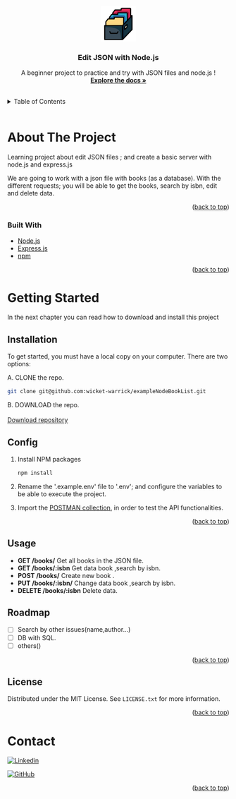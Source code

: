 <div id="top"></div>


<br />
<div align="center">
    <img src="images/logo.png" alt="Logo" width="80" height="80">

  <h3 align="center">Edit JSON with Node.js</h3>

  <p align="center">
    A beginner project to practice and try with JSON files and node.js !
    <br />
    <a href="https://github.com/wicket-warrick/exampleNodeBookList"><strong>Explore the docs »</strong></a>
    <br />
    <br />
  </p>
</div>

<details>
  <summary>Table of Contents</summary>
  <ol>
    <li>
      <a href="#about-the-project">About The Project</a>
      <ul>
        <li><a href="#built-with">Built With</a></li>
      </ul>
    </li>
    <li>
      <a href="#getting-started">Getting Started</a>
      <ul>
        <li><a href="#prerequisites">Prerequisites</a></li>
        <li><a href="#installation">Installation</a></li>
      </ul>
    </li>
    <li><a href="#usage">Usage</a></li>
    <li><a href="#roadmap">Roadmap</a></li>
    <li><a href="#license">License</a></li>
    <li><a href="#contact">Contact</a></li>
  </ol>
</details>
<br/>

# About The Project

Learning project about edit JSON files ; and create a basic server with node.js and express.js

We are going to work with a json file with books (as a database).
With the different requests; you will be able to get the books, search by isbn, edit and delete data.

<p align="right">(<a href="#top">back to top</a>)</p>

### Built With

- [Node.js](https://nodejs.org/)
- [Express.js](https://expressjs.com/)
- [npm](https://npmjs.com/)
<p align="right">(<a href="#top">back to top</a>)</p>

# Getting Started

In the next chapter you can read how to download and install this project


## Installation

To get started, you must have a local copy on your computer.
There are two options:

A. CLONE the repo.

```sh
git clone git@github.com:wicket-warrick/exampleNodeBookList.git
```

B. DOWNLOAD the repo.
</br>
</br>
<a href='https://github.com/wicket-warrick/exampleNodeBookList/archive/refs/heads/main.zip'> Download repository</a>

## Config

1. Install NPM packages

   ```sh
   npm install
   ```

2. <p>Rename the '.example.env' file to '.env'; and configure the variables to be able to execute the project.</p>

3. <p>Import the <a href=https://github.com/wicket-warrick/exampleNodeBookList/blob/main/API%20books.postman_collection.json>POSTMAN collection</a>, in order to test the API functionalities.</p>

<p align="right">(<a href="#top">back to top</a>)</p>

## Usage

- **GET /books/** Get all books in the JSON file.
- **GET /books/:isbn** Get data book ,search by isbn.
- **POST /books/** Create new book .
- **PUT /books/:isbn/** Change data book ,search by isbn.
- **DELETE /books/:isbn** Delete data.

## Roadmap

- [ ] Search by other issues(name,author...)
- [ ] DB with SQL.
- [ ] others()

<p align="right">(<a href="#top">back to top</a>)</p>

## License

Distributed under the MIT License. See `LICENSE.txt` for more information.

<p align="right">(<a href="#top">back to top</a>)</p>

# Contact


[![Linkedin][linkedin-shield]](https://www.linkedin.com/in/hugosuarezdevp)

[![GitHub][github-shield]](https://github.com/wicket-warrick)

<p align="right">(<a href="#top">back to top</a>)</p>

[linkedin-shield]: https://img.shields.io/badge/LinkedIn-0077B5?style=for-the-badge&logo=linkedin&logoColor=white
[linkedin-url]: https://linkedin.com/in/othneildrew
[github-shield]: https://img.shields.io/badge/GitHub-100000?style=for-the-badge&logo=github&logoColor=white
